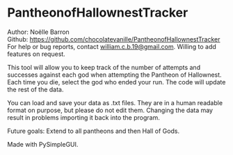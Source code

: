 # PantheonofHallownestTracker

Author: Noëlle Barron  
Github: https://github.com/chocolatevanille/PantheonofHallownestTracker  
For help or bug reports, contact william.c.b.19@gmail.com. Willing to add features on request.  

This tool will allow you to keep track of the number of attempts and successes against each god when attempting
the Pantheon of Hallownest. Each time you die, select the god who ended your run. The code will update the 
rest of the data.  

You can load and save your data as .txt files. They are in a human readable format on purpose, but please do not
edit them. Changing the data may result in problems importing it back into the program.  

Future goals: Extend to all pantheons and then Hall of Gods.  

Made with PySimpleGUI.  
